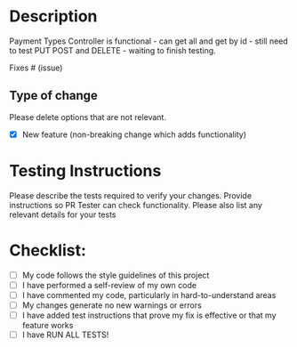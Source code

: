 # Description

Payment Types Controller is functional - can get all and get by id - still need to test PUT POST and DELETE - waiting to finish testing.

Fixes # (issue)

## Type of change

Please delete options that are not relevant.

- [x] New feature (non-breaking change which adds functionality)

# Testing Instructions

Please describe the tests required to verify your changes. Provide instructions so PR Tester can check functionality. Please also list any relevant details for your tests



# Checklist:

- [ ] My code follows the style guidelines of this project
- [ ] I have performed a self-review of my own code
- [ ] I have commented my code, particularly in hard-to-understand areas
- [ ] My changes generate no new warnings or errors
- [ ] I have added test instructions that prove my fix is effective or that my feature works
- [ ] I have RUN ALL TESTS!
